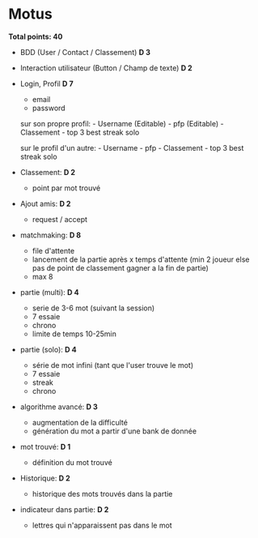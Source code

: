 # Motus

**Total points: 40**
- BDD (User / Contact / Classement) **D 3**

- Interaction utilisateur (Button / Champ de texte) **D 2**

- Login, Profil                 **D 7**
    - email
    - password

    sur son propre profil: 
        - Username      (Editable)
        - pfp           (Editable)
        - Classement
        - top 3 best streak solo

    sur le profil d'un autre:
        - Username
        - pfp
        - Classement
        - top 3 best streak solo

- Classement:                   **D 2**
    - point par mot trouvé

- Ajout amis:                   **D 2**
    - request / accept

- matchmaking:                  **D 8**
    - file d'attente
    - lancement de la partie après x temps d'attente (min 2 joueur else pas de point de classement gagner a la fin de partie)
    - max 8

- partie (multi):                       **D 4**
    - serie de 3-6 mot (suivant la session)
    - 7 essaie
    - chrono
    - limite de temps 10-25min

- partie (solo):                        **D 4**
    - série de mot infini (tant que l'user trouve le mot)
    - 7 essaie
    - streak
    - chrono

- algorithme avancé:                **D 3**
    - augmentation de la difficulté
    - génération du mot a partir d'une bank de donnée

- mot trouvé:                      **D 1**
    - définition du mot trouvé

- Historique:                      **D 2**
    - historique des mots trouvés dans la partie

- indicateur dans partie:                       **D 2**
    - lettres qui n'apparaissent pas dans le mot